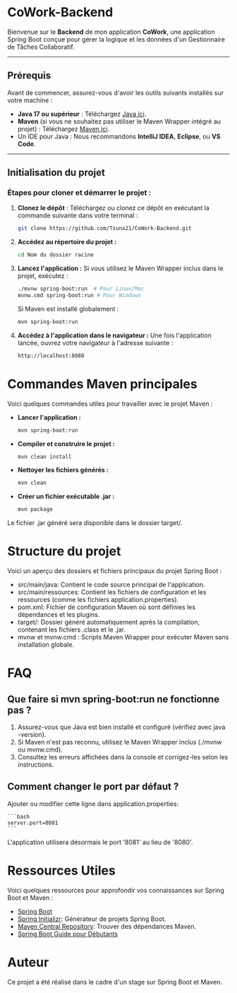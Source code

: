 # CoWork-Backend

Bienvenue sur le **Backend** de mon application **CoWork**, une application Spring Boot conçue pour gérer la logique et les données d'un Gestionnaire de Tâches Collaboratif.

---

## Prérequis

Avant de commencer, assurez-vous d'avoir les outils suivants installés sur votre machine :

- **Java 17 ou supérieur** : Téléchargez [Java ici](https://adoptium.net/).
- **Maven** (si vous ne souhaitez pas utiliser le Maven Wrapper intégré au projet) : Téléchargez [Maven ici](https://maven.apache.org/download.cgi).
- Un IDE pour Java : Nous recommandons **IntelliJ IDEA**, **Eclipse**, ou **VS Code**.

---

## Initialisation du projet

### Étapes pour cloner et démarrer le projet :

1. **Clonez le dépôt** :
   Téléchargez ou clonez ce dépôt en exécutant la commande suivante dans votre terminal :
   
   ```bash
   git clone https://github.com/Tsuna21/CoWork-Backend.git
   ```

2. **Accédez au répertoire du projet :**

    ```bash
    cd Nom du dossier racine
    ```

3. **Lancez l'application :** Si vous utilisez le Maven Wrapper inclus dans le projet, exécutez :

    ```bash
    ./mvnw spring-boot:run  # Pour Linux/Mac
    mvnw.cmd spring-boot:run # Pour Windows
    ```

    Si Maven est installé globalement :

    ```bash
    mvn spring-boot:run
    ```

4.  **Accédez à l'application dans le navigateur :** Une fois l'application lancée, ouvrez votre
    navigateur à l'adresse suivante :

    ```bash
    http://localhost:8080
    ```
# Commandes Maven principales

Voici quelques commandes utiles pour travailler avec le projet Maven :

* **Lancer l'application :**

    ```bash
    mvn spring-boot:run
    ```
* **Compiler et construire le projet :**

    ```bash
    mvn clean install
    ```
* **Nettoyer les fichiers générés :**
 
    ```bash
    mvn clean
    ```
* **Créer un fichier exécutable .jar :**

    ```bash
    mvn package
    ```
Le fichier .jar généré sera disponible dans le dossier target/.

# Structure du projet

Voici un aperçu des dossiers et fichiers principaux du projet Spring Boot :

* src/main/java: Contient le code source principal de l'application.
* src/main/ressources: Contient les fichiers de configuration et les ressources (comme les fichiers application.properties).
* pom.xml: Fichier de configuration Maven où sont définies les dépendances et les plugins.
* target/: Dossier généré automatiquement après la compilation, contenant les fichiers .class et le .jar.
* mvnw et mvnw.cmd : Scripts Maven Wrapper pour exécuter Maven sans installation globale.

# FAQ

## Que faire si mvn spring-boot:run ne fonctionne pas ?

1. Assurez-vous que Java est bien installé et configuré (vérifiez avec java -version).
2. Si Maven n'est pas reconnu, utilisez le Maven Wrapper inclus (./mvnw ou mvnw.cmd).
3. Consultez les erreurs affichées dans la console et corrigez-les selon les instructions.

## Comment changer le port par défaut ?

Ajouter ou modifier cette ligne dans application.properties:

    ```bash
    server.port=8081
    ```
L'application utilisera désormais le port '8081' au lieu de '8080'.

# Ressources Utiles

Voici quelques ressources pour approfondir vos connaissances sur Spring Boot et Maven :

* [Spring Boot](https://spring.io/projects/spring-boot)
* [Spring Initializr](https://start.spring.io/): Générateur de projets Spring Boot.
* [Maven Central Repository](https://mvnrepository.com/): Trouver des dépendances Maven.
* [Spring Boot Guide pour Débutants](https://spring.io/guides)

# Auteur

Ce projet a été réalisé dans le cadre d'un stage sur Spring Boot et Maven.